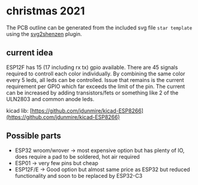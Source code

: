 # christmas 2021
The PCB outline can be generated from the included svg file `star template` using the [svg2shenzen](https://github.com/badgeek/svg2shenzhen) plugin.


## current idea
ESP12F has 15 (17 including rx tx) gpio available. There are 45 signals required to controll each color individually. By combining the same color every 5 leds, all leds can be controlled. Issue that remains is the current requirement per GPIO which far exceeds the limit of the pin.
The current can be increased by adding transistors/fets or something like 2 of the ULN2803 and common anode leds.


kicad lib: [https://github.com/jdunmire/kicad-ESP8266](https://github.com/jdunmire/kicad-ESP8266)
## Possible parts
- ESP32 wroom/wrover -> most expensive option but has plenty of IO, does require a pad to be soldered, hot air required
- ESP01 -> very few pins but cheap
- ESP12F/E -> Good option but almost same price as ESP32 but reduced functionality and soon to be replaced by ESP32-C3